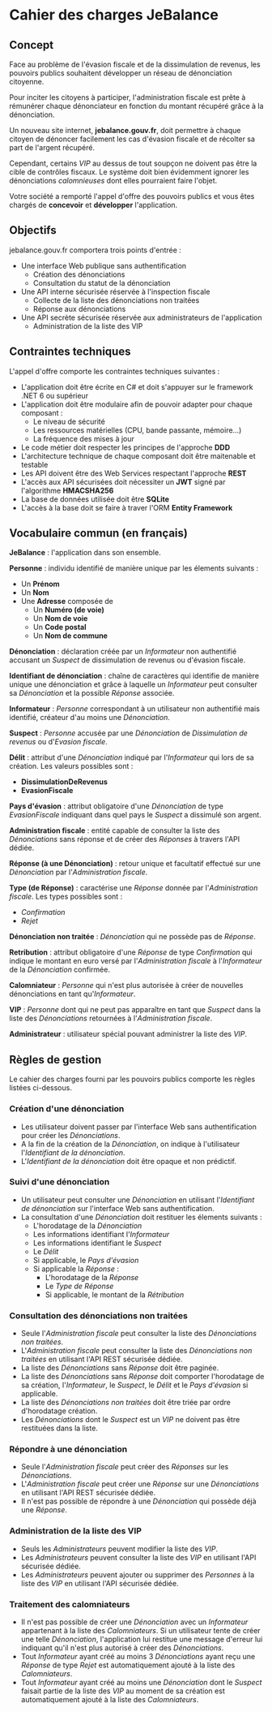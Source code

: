 # Cahier des charges JeBalance

## Concept

Face au problème de l'évasion fiscale et de la dissimulation de revenus, les pouvoirs publics souhaitent développer un réseau de dénonciation citoyenne.

Pour inciter les citoyens à participer, l'administration fiscale est prête à rémunérer chaque dénonciateur en fonction du montant récupéré grâce à la dénonciation.

Un nouveau site internet, **jebalance.gouv.fr**, doit permettre à chaque citoyen de dénoncer facilement les cas d'évasion fiscale et de récolter sa part de l'argent récupéré.

Cependant, certains *VIP* au dessus de tout soupçon ne doivent pas être la cible de contrôles fiscaux. Le système doit bien évidemment ignorer les dénonciations *calomnieuses* dont elles pourraient faire l'objet.

Votre société a remporté l'appel d'offre des pouvoirs publics et vous êtes chargés de **concevoir** et **développer** l'application.

## Objectifs

jebalance.gouv.fr comportera trois points d'entrée :
* Une interface Web publique sans authentification
    * Création des dénonciations
    * Consultation du statut de la dénonciation
* Une API interne sécurisée réservée à l'inspection fiscale
    * Collecte de la liste des dénonciations non traitées
    * Réponse aux dénonciations
* Une API secrète sécurisée réservée aux administrateurs de l'application
    * Administration de la liste des VIP

## Contraintes techniques

L'appel d'offre comporte les contraintes techniques suivantes :
- L'application doit être écrite en C# et doit s'appuyer sur le framework .NET 6 ou supérieur
- L'application doit être modulaire afin de pouvoir adapter pour chaque composant :
    - Le niveau de sécurité
    - Les ressources matérielles (CPU, bande passante, mémoire...)
    - La fréquence des mises à jour
- Le code métier doit respecter les principes de l'approche **DDD**
- L'architecture technique de chaque composant doit être maitenable et testable
- Les API doivent être des Web Services respectant l'approche **REST**
- L'accès aux API sécurisées doit nécessiter un **JWT** signé par l'algorithme **HMACSHA256**
- La base de données utilisée doit être **SQLite**
- L'accès à la base doit se faire à traver l'ORM **Entity Framework**

## Vocabulaire commun (en français)

**JeBalance** : l'application dans son ensemble.

**Personne** : individu identifié de manière unique par les élements suivants :
- Un **Prénom**
- Un **Nom**
- Une **Adresse** composée de
    - Un **Numéro (de voie)**
    - Un **Nom de voie**
    - Un **Code postal**
    - Un **Nom de commune**

**Dénonciation** : déclaration créée par un *Informateur* non authentifié accusant un *Suspect* de dissimulation de revenus ou d'évasion fiscale.

**Identifiant de dénonciation** : chaîne de caractères qui identifie de manière unique une dénonciation et grâce à laquelle un *Informateur* peut consulter sa *Dénonciation* et la possible *Réponse* associée.

**Informateur** : *Personne* correspondant à un utilisateur non authentifié mais identifié, créateur d'au moins une *Dénonciation*.

**Suspect** : *Personne* accusée par une *Dénonciation* de *Dissimulation de revenus* ou d'*Evasion fiscale*.

**Délit** : attribut d'une *Dénonciation* indiqué par l'*Informateur* qui lors de sa création. Les valeurs possibles sont :
* **DissimulationDeRevenus**
* **EvasionFiscale**

**Pays d'évasion** : attribut obligatoire d'une *Dénonciation* de type *EvasionFiscale* indiquant dans quel pays le *Suspect* a dissimulé son argent.

**Administration fiscale** : entité capable de consulter la liste des *Dénonciations* sans réponse et de créer des *Réponses* à travers l'API dédiée.

**Réponse (à une Dénonciation)** : retour unique et facultatif effectué sur une *Dénonciation* par l'*Administration fiscale*.

**Type (de Réponse)** : caractérise une *Réponse* donnée par l'*Administration fiscale*. Les types possibles sont :
* *Confirmation*
* *Rejet*

**Dénonciation non traitée** : *Dénonciation* qui ne possède pas de *Réponse*.

**Retribution** : attribut obligatoire d'une *Réponse* de type *Confirmation* qui indique le montant en euro versé par l'*Administration fiscale* à l'*Informateur* de la *Dénonciation* confirmée.

**Calomniateur** : *Personne* qui n'est plus autorisée à créer de nouvelles dénonciations en tant qu'*Informateur*.

**VIP** : *Personne* dont qui ne peut pas apparaître en tant que *Suspect* dans la liste des *Dénonciations* retournées à l'*Administration fiscale*.

**Administrateur** : utilisateur spécial pouvant administrer la liste des *VIP*.

## Règles de gestion

Le cahier des charges fourni par les pouvoirs publics comporte les règles listées ci-dessous.

### Création d'une dénonciation

- Les utilisateur doivent passer par l'interface Web sans authentification pour créer les *Dénonciations*.
- A la fin de la création de la *Dénonciation*, on indique à l'utilisateur l'*Identifiant de la dénonciation*.
- L'*Identifiant de la dénonciation* doit être opaque et non prédictif.

### Suivi d'une dénonciation

- Un utilisateur peut consulter une *Dénonciation* en utilisant l'*Identifiant de dénonciation* sur l'interface Web sans authentification.
- La consultation d'une *Dénonciation* doit restituer les élements suivants :
    - L'horodatage de la *Dénonciation*
    - Les informations identifiant l'*Informateur*
    - Les informations identifiant le *Suspect*
    - Le *Délit*
    - Si applicable, le *Pays d'évasion*
    - Si applicable la *Réponse* :
        - L'horodatage de la *Réponse*
        - Le *Type de Réponse*
        - Si applicable, le montant de la *Rétribution*

### Consultation des dénonciations non traitées

- Seule l'*Administration fiscale* peut consulter la liste des *Dénonciations non traitées*.
- L'*Administration fiscale* peut consulter la liste des *Dénonciations non traitées* en utilisant l'API REST sécurisée dédiée.
- La liste des *Dénonciations* sans *Réponse* doit être paginée.
- La liste des *Dénonciations* sans *Réponse* doit comporter l'horodatage de sa création, l'*Informateur*, le *Suspect*, le *Délit* et le *Pays d'évasion* si applicable.
- La liste des *Dénonciations non traitées* doit être triée par ordre d'horodatage création.
- Les *Dénonciations* dont le *Suspect* est un *VIP* ne doivent pas être restituées dans la liste.

### Répondre à une dénonciation

- Seule l'*Administration fiscale* peut créer des *Réponses* sur les *Dénonciations*.
- L'*Administration fiscale* peut créer une *Réponse* sur une *Dénonciations* en utilisant l'API REST sécurisée dédiée.
- Il n'est pas possible de répondre à une *Dénonciation* qui possède déjà une *Réponse*.

### Administration de la liste des VIP

- Seuls les *Administrateurs* peuvent modifier la liste des *VIP*.
- Les *Administrateurs* peuvent consulter la liste des *VIP* en utilisant l'API sécurisée dédiée.
- Les *Administrateurs* peuvent ajouter ou supprimer des *Personnes* à la liste des *VIP* en utilisant l'API sécurisée dédiée.

### Traitement des calomniateurs

- Il n'est pas possible de créer une *Dénonciation* avec un *Informateur* appartenant à la liste des *Calomniateurs*. Si un utilisateur tente de créer une telle *Dénonciation*, l'application lui restitue une message d'erreur lui indiquant qu'il n'est plus autorisé à créer des *Dénonciations*.
- Tout *Informateur* ayant créé au moins 3 *Dénonciations* ayant reçu une *Réponse* de type *Rejet* est automatiquement ajouté à la liste des *Calomniateurs*.
- Tout *Informateur* ayant créé au moins une *Dénonciation* dont le *Suspect* faisait partie de la liste des *VIP* au moment de sa création est automatiquement ajouté à la liste des *Calomniateurs*.